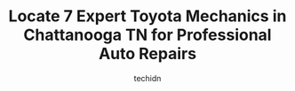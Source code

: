 ---
layout: ampstory
image: https://images.unsplash.com/photo-1612872808082-769cfb59b67d?ixlib=rb-4.0.3&ixid=MnwxMjA3fDB8MHxwaG90by1wYWdlfHx8fGVufDB8fHx8&auto=format&fit=crop&w=640&h=853&q=80
author: techidn
featured: false
description: Trust your vehicles maintenance and repairs to the 7 best Toyota Mechanic in Chattanooga TN, USA. With their extensive experience, cutting-edge technology, and commitment to customer satisf
title: Locate 7 Expert Toyota Mechanics in Chattanooga TN for Professional Auto Repairs
cover:
   title: Locate 7 Expert Toyota Mechanics in Chattanooga TN for Professional Auto Repairs
   subtitle: Rickpate
   background: https://images.unsplash.com/photo-1612872808082-769cfb59b67d?ixlib=rb-4.0.3&ixid=MnwxMjA3fDB8MHxwaG90by1wYWdlfHx8fGVufDB8fHx8&auto=format&fit=crop&w=640&h=853&q=80

pages: 
 - layout: thirds
   top: <h1>#1 Maxi Auto Service Center- Broad Street</h1>
   bottom: "<p>My car started acting weird in the middle of nowhere in Alabama. We looked everywhere for someone who could change our rear shocks and all the shops we called were either</p>"
   background: https://www.knot35.com/toplist/wp-content/uploads/2023/06/best-toyota-mechanic-1-in-chattanooga-tn-1685833862.png
   backgroundblur: true
 - layout: thirds
   top: <h1>#2 Firestone Complete Auto Care</h1>
   bottom: "<p>1271 Market St, Chattanooga, TN 37402, United States</p>"
   background: https://www.knot35.com/toplist/wp-content/uploads/2023/06/best-toyota-mechanic-2-in-chattanooga-tn-1685833862.jpeg
   cta:
      link: https://www.knot35.com/toplist/locate-7-expert-toyota-mechanics-in-chattanooga-tn-for-professional-auto-repairs/
      text: Locate 7 Expert Toyota Mechanics in Chattanooga TN for Professional Auto Repairs
 - layout: thirds
   top: <h1>#3 Capital Toyota Collision Center</h1>
   bottom: "<p>127 Honest St, Chattanooga, TN 37421, United States</p>"
   background: https://www.knot35.com/toplist/wp-content/uploads/2023/06/best-toyota-mechanic-3-in-chattanooga-tn-1685833863.jpeg
   cta:
      link: https://www.knot35.com/toplist/locate-7-expert-toyota-mechanics-in-chattanooga-tn-for-professional-auto-repairs/
      text: Locate 7 Expert Toyota Mechanics in Chattanooga TN for Professional Auto Repairs
 - layout: thirds
   top: <h1>#4 Gossetts Garage</h1>
   bottom: "<p>2907 Cummings Hwy, Chattanooga, TN 37419, United States</p>"
   background: https://images.unsplash.com/photo-1552083974-186346191183?ixlib=rb-4.0.3&ixid=MnwxMjA3fDB8MHxwaG90by1wYWdlfHx8fGVufDB8fHx8&auto=format&fit=crop&w=640&h=853&q=80
   cta:
      link: https://www.knot35.com/toplist/locate-7-expert-toyota-mechanics-in-chattanooga-tn-for-professional-auto-repairs/
      text: Locate 7 Expert Toyota Mechanics in Chattanooga TN for Professional Auto Repairs
 - layout: thirds
   top: <h1>#5 Down town automotive</h1>
   bottom: "<p>1725 Market St, Chattanooga, TN 37408, United States</p>"
   background: https://images.unsplash.com/photo-1604871000636-074fa5117945?ixlib=rb-4.0.3&ixid=MnwxMjA3fDB8MHxwaG90by1wYWdlfHx8fGVufDB8fHx8&auto=format&fit=crop&w=640&h=853&q=80
   cta:
      link: https://www.knot35.com/toplist/locate-7-expert-toyota-mechanics-in-chattanooga-tn-for-professional-auto-repairs/
      text: Locate 7 Expert Toyota Mechanics in Chattanooga TN for Professional Auto Repairs
 - layout: thirds
   top: <h1>#6 Toyota Service Chattanooga</h1>
   bottom: "<p>5808 Lee Hwy, Chattanooga, TN 37421, United States</p>"
   background: https://images.unsplash.com/photo-1620421680010-0766ff230392?ixlib=rb-4.0.3&ixid=MnwxMjA3fDB8MHxwaG90by1wYWdlfHx8fGVufDB8fHx8&auto=format&fit=crop&w=640&h=853&q=80
   cta:
      link: https://www.knot35.com/toplist/locate-7-expert-toyota-mechanics-in-chattanooga-tn-for-professional-auto-repairs/
      text: Locate 7 Expert Toyota Mechanics in Chattanooga TN for Professional Auto Repairs
 - layout: thirds
   top: <h1>#7 O. K. Auto Service Inc.</h1>
   bottom: "<p>4014 Rossville Blvd, Chattanooga, TN 37407, United States</p>"
   background: https://images.unsplash.com/photo-1541356665065-22676f35dd40?ixlib=rb-4.0.3&ixid=MnwxMjA3fDB8MHxwaG90by1wYWdlfHx8fGVufDB8fHx8&auto=format&fit=crop&w=640&h=853&q=80
   cta:
      link: https://www.knot35.com/toplist/locate-7-expert-toyota-mechanics-in-chattanooga-tn-for-professional-auto-repairs/
      text: Locate 7 Expert Toyota Mechanics in Chattanooga TN for Professional Auto Repairs
 - layout: thirds
   middle: Continue reading...
   background: https://images.unsplash.com/photo-1540457036297-448b6b99e91c?ixlib=rb-4.0.3&ixid=MnwxMjA3fDB8MHxwaG90by1wYWdlfHx8fGVufDB8fHx8&auto=format&fit=crop&w=640&h=853&q=80
   cta:
      link: https://www.knot35.com/toplist/locate-7-expert-toyota-mechanics-in-chattanooga-tn-for-professional-auto-repairs/
      text: Locate 7 Expert Toyota Mechanics in Chattanooga TN for Professional Auto Repairs
      
---